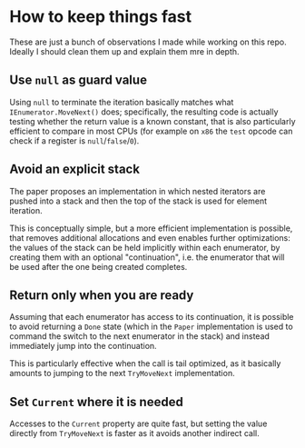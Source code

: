 # How to keep things fast

These are just a bunch of observations I made while working on this repo.
Ideally I should clean them up and explain them mre in depth.

## Use `null` as guard value
Using `null` to terminate the iteration basically matches what
`IEnumerator.MoveNext()` does; specifically, the resulting code is actually
testing whether the return value is a known constant, that is also particularly
efficient to compare in most CPUs (for example on `x86` the `test` opcode can
check if a register is `null`/`false`/`0`).

## Avoid an explicit stack
The paper proposes an implementation in which nested iterators are pushed into a
stack and then the top of the stack is used for element iteration.

This is conceptually simple, but a more efficient implementation is possible,
that removes additional allocations and even enables further optimizations: the
values of the stack can be held implicitly within each enumerator, by creating
them with an optional "continuation", i.e. the enumerator that will be used
after the one being created completes.

## Return only when you are ready
Assuming that each enumerator has access to its continuation, it is possible to
avoid returning a `Done` state (which in the `Paper` implementation is used to
command the switch to the next enumerator in the stack) and instead immediately
jump into the continuation.

This is particularly effective when the call is tail optimized, as it basically
amounts to jumping to the next `TryMoveNext` implementation.

## Set `Current` where it is needed
Accesses to the `Current` property are quite fast, but setting the value
directly from `TryMoveNext` is faster as it avoids another indirect call.
